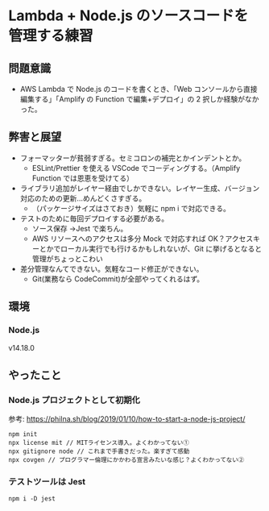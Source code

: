 # Lambda + Node.js のソースコードを管理する練習

## 問題意識

- AWS Lambda で Node.js のコードを書くとき、「Web コンソールから直接編集する」「Amplify の Function で編集+デプロイ」の 2 択しか経験がなかった。

## 弊害と展望

- フォーマッターが貧弱すぎる。セミコロンの補完とかインデントとか。
  - ESLint/Prettier を使える VSCode でコーディングする。（Amplify Function では恩恵を受けてる）
- ライブラリ追加がレイヤー経由でしかできない。レイヤー生成、バージョン対応のための更新…めんどくさすぎる。
  - （パッケージサイズはさておき）気軽に npm i で対応できる。
- テストのために毎回デプロイする必要がある。
  - ソース保存 →Jest で楽ちん。
  - AWS リソースへのアクセスは多分 Mock で対応すれば OK？アクセスキーとかでローカル実行でも行けるかもしれないが、Git に挙げるとなると管理がちょっとこわい
- 差分管理なんてできない。気軽なコード修正ができない。
  - Git(業務なら CodeCommit)が全部やってくれるはず。

## 環境

### Node.js

v14.18.0

## やったこと

### Node.js プロジェクトとして初期化

参考: https://philna.sh/blog/2019/01/10/how-to-start-a-node-js-project/

```
npm init
npx license mit // MITライセンス導入。よくわかってない①
npx gitignore node // これまで手書きだった。楽すぎて感動
npx covgen // プログラマー倫理にかかわる宣言みたいな感じ？よくわかってない②
```

### テストツールは Jest

```
npm i -D jest
```
